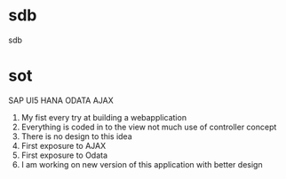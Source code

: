 # sdb
sdb
# sot

SAP UI5 HANA ODATA AJAX 

1. My fist every try at building a webapplication 
2. Everything is coded in to the view  not much use of controller concept
3. There is no design to this idea 
4. First exposure to AJAX
5. First exposure to Odata
6. I am working on new version of this application with better design 

